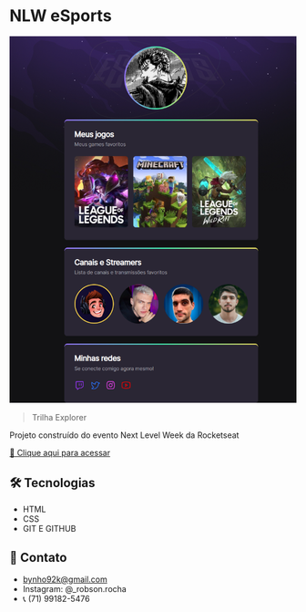 # NLW eSports 

![preview](./.github/preview.png)

> Trilha Explorer 

Projeto construído do evento Next Level Week da Rocketseat

[🔗 Clique aqui para acessar](https://itsbinho.github.io/NLW/)

## 🛠️ Tecnologias 

- HTML
- CSS
- GIT E GITHUB

## 📱 Contato 
- bynho92k@gmail.com
- Instagram: @_robson.rocha
- 📞 (71) 99182-5476